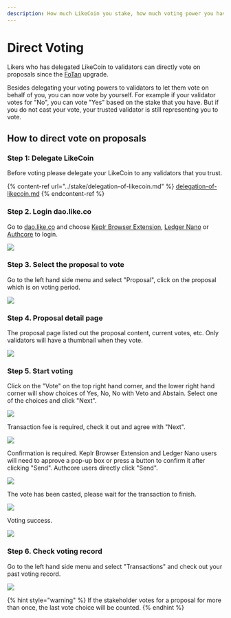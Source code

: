 ```yaml
---
description: How much LikeCoin you stake, how much voting power you have
---
```


# Direct Voting

Likers who has delegated LikeCoin to validators can directly vote on proposals since the [FoTan](https://cloudflare-ipfs.com/ipfs/Qmb7AYNsbRJ95dWXCYCkUbpypAVfuxMZwB1D8wFHfwrLyc/) upgrade. &#x20;

Besides delegating your voting powers to validators to let them vote on behalf of you, you can now vote by yourself. For example if your validator votes for "No", you can vote "Yes" based on the stake that you have. But if you do not cast your vote, your trusted validator is still representing you to vote.

## How to direct vote on proposals

### Step 1: Delegate LikeCoin

Before voting please delegate your LikeCoin to any  validators that you trust.

{% content-ref url="../stake/delegation-of-likecoin.md" %}
[delegation-of-likecoin.md](../stake/delegation-of-likecoin.md)
{% endcontent-ref %}

### Step 2. Login dao.like.co

Go to [dao.like.co](https://dao.like.co) and choose [Keplr Browser Extension](../../user-guide/liker-id/register-with-keplr.md), [Ledger Nano](../wallet/hardware-wallet.md) or [Authcore](../../user-guide/liker-id/register.md) to login.

![](../../.gitbook/assets/direct-vote-01.png)

### &#xD;Step 3. Select the proposal to vote

Go to the left hand side menu and select "Proposal", click on the proposal which is on voting period.

![](../../.gitbook/assets/direct-vote-02.png)

### &#xD;Step 4. Proposal detail page

The proposal page listed out the proposal content, current votes, etc. Only validators will have a thumbnail when they vote.

![](../../.gitbook/assets/direct-vote-03.png)

### Step 5. Start voting

Click on the "Vote" on the top right hand corner, and the lower right hand corner will show choices of Yes, No, No with Veto and Abstain. Select one of the choices and click "Next".

![](../../.gitbook/assets/direct-vote-04.png)

Transaction fee is required, check it out and agree with "Next".



![](../../.gitbook/assets/direct-vote-05.png)

Confirmation is required. Keplr Browser Extension and Ledger Nano users will need to approve a pop-up box or press a button to confirm it after clicking "Send". Authcore users directly click "Send".



![](../../.gitbook/assets/direct-vote-06.png)

The vote has been casted, please wait for the transaction to finish.

![](../../.gitbook/assets/direct-vote-07.png)

Voting success.

![](../../.gitbook/assets/direct-vote-08.png)

### &#xD;Step 6. Check voting record

Go to the left hand side menu and select "Transactions" and check out your past voting record.

![](../../.gitbook/assets/direct-vote-09.png)

{% hint style="warning" %}
If the stakeholder votes for a proposal for more than once, the last vote choice will be counted.
{% endhint %}
